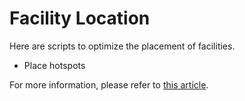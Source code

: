 # Facility Location

Here are scripts to optimize the placement of facilities.

- Place hotspots

For more information, please refer to [this article](https://en.wikipedia.org/wiki/Facility_location_problem).
